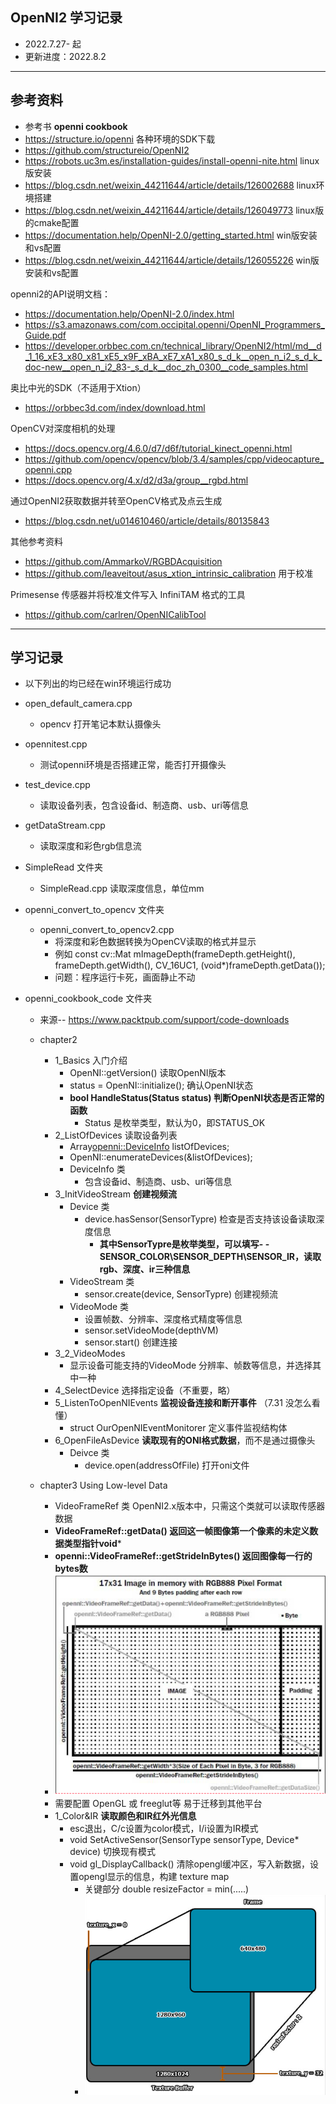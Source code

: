 ﻿## OpenNI2 学习记录
* 2022.7.27- 起
* 更新进度：2022.8.2

----------

## 参考资料
* 参考书 **openni cookbook**
* https://structure.io/openni 各种环境的SDK下载
* https://github.com/structureio/OpenNI2 
* https://robots.uc3m.es/installation-guides/install-openni-nite.html linux版安装
* https://blog.csdn.net/weixin_44211644/article/details/126002688 linux环境搭建
* https://blog.csdn.net/weixin_44211644/article/details/126049773 linux版的cmake配置
* https://documentation.help/OpenNI-2.0/getting_started.html win版安装和vs配置
* https://blog.csdn.net/weixin_44211644/article/details/126055226 win版安装和vs配置

openni2的API说明文档：
* https://documentation.help/OpenNI-2.0/index.html
* https://s3.amazonaws.com/com.occipital.openni/OpenNI_Programmers_Guide.pdf
* https://developer.orbbec.com.cn/technical_library/OpenNI2/html/md__d_1_16_xE3_x80_x81_xE5_x9F_xBA_xE7_xA1_x80_s_d_k__open_n_i2_s_d_k_doc-new__open_n_i2_83-_s_d_k__doc_zh_0300__code_samples.html

奥比中光的SDK（不适用于Xtion）
* https://orbbec3d.com/index/download.html

OpenCV对深度相机的处理
* https://docs.opencv.org/4.6.0/d7/d6f/tutorial_kinect_openni.html 
* https://github.com/opencv/opencv/blob/3.4/samples/cpp/videocapture_openni.cpp
* https://docs.opencv.org/4.x/d2/d3a/group__rgbd.html

通过OpenNI2获取数据并转至OpenCV格式及点云生成
* https://blog.csdn.net/u014610460/article/details/80135843

其他参考资料
* https://github.com/AmmarkoV/RGBDAcquisition
* https://github.com/leaveitout/asus_xtion_intrinsic_calibration  用于校准 

Primesense 传感器并将校准文件写入 InfiniTAM 格式的工具
* https://github.com/carlren/OpenNICalibTool

----------

## 学习记录
* 以下列出的均已经在win环境运行成功

* open_default_camera.cpp
	- opencv 打开笔记本默认摄像头

* opennitest.cpp 
	- 测试openni环境是否搭建正常，能否打开摄像头

* test_device.cpp
	- 读取设备列表，包含设备id、制造商、usb、uri等信息

* getDataStream.cpp
	- 读取深度和彩色rgb信息流

* SimpleRead 文件夹
	- SimpleRead.cpp 读取深度信息，单位mm

* openni_convert_to_opencv 文件夹
	- openni_convert_to_opencv2.cpp 
		- 将深度和彩色数据转换为OpenCV读取的格式并显示
		- 例如 const cv::Mat mImageDepth(frameDepth.getHeight(), frameDepth.getWidth(), CV_16UC1, (void*)frameDepth.getData());
		- 问题：程序运行卡死，画面静止不动

* openni_cookbook_code 文件夹
  * 来源-- https://www.packtpub.com/support/code-downloads

  * chapter2
	- 1_Basics 入门介绍
		- OpenNI::getVersion() 读取OpenNI版本 
		- status = OpenNI::initialize(); 确认OpenNI状态 
		- **bool HandleStatus(Status status) 判断OpenNI状态是否正常的函数**
    		- Status 是枚举类型，默认为0，即STATUS_OK
	- 2_ListOfDevices 读取设备列表
		- Array<openni::DeviceInfo> listOfDevices;
		- OpenNI::enumerateDevices(&listOfDevices);
		- DeviceInfo 类 
    		- 包含设备id、制造商、usb、uri等信息
	- 3_InitVideoStream **创建视频流**
		- Device 类
			- device.hasSensor(SensorTypre) 检查是否支持该设备读取深度信息
				- **其中SensorTypre是枚举类型，可以填写- - SENSOR_COLOR\SENSOR_DEPTH\SENSOR_IR，读取rgb、深度、ir三种信息**
		- VideoStream 类
			- sensor.create(device, SensorTypre) 创建视频流
		- VideoMode 类
			- 设置帧数、分辨率、深度格式精度等信息
			- sensor.setVideoMode(depthVM)
			- sensor.start() 创建连接
	- 3_2_VideoModes
		- 显示设备可能支持的VideoMode 分辨率、帧数等信息，并选择其中一种
	- 4_SelectDevice 选择指定设备（不重要，略）
	- 5_ListenToOpenNIEvents **监视设备连接和断开事件** （7.31 没怎么看懂）
		- struct OurOpenNIEventMonitorer 定义事件监视结构体
	- 6_OpenFileAsDevice **读取现有的ONI格式数据**，而不是通过摄像头
		- Deivce 类
			- device.open(addressOfFile) 打开oni文件

  * chapter3 Using Low-level Data
	- VideoFrameRef 类 OpenNI2.x版本中，只需这个类就可以读取传感器数据
	- **VideoFrameRef::getData() 返回这一帧图像第一个像素的未定义数据类型指针void***
	- **openni::VideoFrameRef::getStrideInBytes()  返回图像每一行的bytes数**
	- ![重点关注](openni_cookbook_code/chapter3/videoFrame.png "VideoFrame类原理")
	- 需要配置 OpenGL 或 freeglut等 易于迁移到其他平台
	- 1_Color&IR  **读取颜色和IR红外光信息**
		- esc退出，C/c设置为color模式，I/i设置为IR模式
		- void SetActiveSensor(SensorType sensorType, Device* device) 切换现有模式
		- void gl_DisplayCallback() 清除opengl缓冲区，写入新数据，设置opengl显示的信息，构建 texture map 
			- 关键部分 double resizeFactor = min(.....)
			- ![重点关注](openni_cookbook_code/chapter3/resizeFactor.png "缩放因子")





